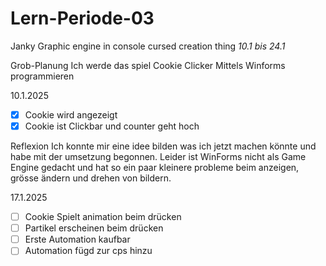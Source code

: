 # Lern-Periode-03
Janky Graphic engine in console cursed creation thing
*10.1 bis 24.1*

Grob-Planung
Ich werde das spiel Cookie Clicker Mittels Winforms programmieren

10.1.2025

- [X] Cookie wird angezeigt
- [X] Cookie ist Clickbar und counter geht hoch

Reflexion
Ich konnte mir eine idee bilden was ich jetzt machen könnte und habe mit der umsetzung begonnen. Leider ist WinForms nicht als Game Engine gedacht und hat so ein paar kleinere probleme beim anzeigen, grösse ändern und drehen von bildern.

17.1.2025

 - [ ] Cookie Spielt animation beim drücken
 - [ ] Partikel erscheinen beim drücken
 - [ ] Erste Automation kaufbar
 - [ ] Automation fügd zur cps hinzu
